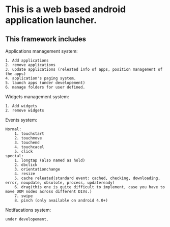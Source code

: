 This is a web based android application launcher.
==============
This framework includes 
--------------
Applications management system:


	1. Add applications
	2. remove applications
	3. update applications (releated info of apps, position management of the apps) 
	4. application's paging system.
	5. launch apps (under developement)
	6. manage folders for user defined.
	
Widgets management system:


	1. Add widgets
	2. remove widgets
	
Events system:


	Normal:
		1. touchstart
		2. touchmove
		3. touchend
		4. touchcacel
		5. click
	special:
		1. longtap (also named as hold)
		2. dbclick
		3. orientationchange
		4. resize
		5. cache releated(standard event: cached, checking, downloading, error, noupdate, obsolote, process, updateready)
		6. drag(this one is quite difficult to implement, case you have to move DOM nodes across different DIVs.)
		7. swipe
		8. pinch (only available on android 4.0+) 
		
Notifacations system:


	under developement.

